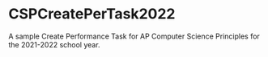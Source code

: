 # CSPCreatePerTask2022

A sample Create Performance Task for AP Computer Science Principles for the 2021-2022 school year.
